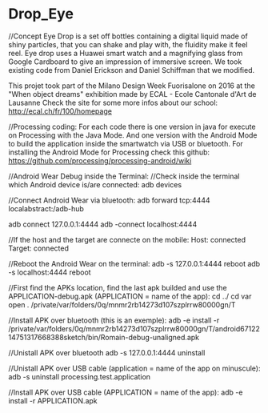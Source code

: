 # Drop_Eye

//Concept
Eye Drop is a set off bottles containing a digital liquid made of shiny particles, that you can shake and play with, the fluidity make it feel reel. Eye drop uses a Huawei smart watch and a magnifying glass from Google Cardboard to give an impression of immersive screen. 
We took existing code from Daniel Erickson and Daniel Schiffman that we modified.

This projet took part of the Milano Design Week Fuorisalone on 2016 at the "When object dreams" exhibition made by ECAL - Ecole Cantonale d'Art de Lausanne
Check the site for some more infos about our school:
http://ecal.ch/fr/100/homepage

//Processing coding:
For each code there is one version in java for execute on Processing with the Java Mode. And one version with the Android Mode to build the application inside the smartwatch via USB or bluetooth.
For installing the Android Mode for Processing check this github:
https://github.com/processing/processing-android/wiki

//Android Wear Debug inside the Terminal:
//Check inside the terminal which Android device is/are connected:
adb devices

//Connect Android Wear via bluetooth:
adb forward tcp:4444 localabstract:/adb-hub

adb connect 127.0.0.1:4444
adb -connect localhost:4444

//If the host and the target are connecte on the mobile:
Host: connected
Target: connected

//Reboot the Android Wear on the terminal:
adb -s 127.0.0.1:4444 reboot
adb -s localhost:4444 reboot

//First find the APKs location, find the last apk builded and use the APPLICATION-debug.apk (APPLICATION = name of the app):
cd ../
cd var
open .
/private/var/folders/0q/mnmr2rb14273d107szplrrw80000gn/T

//Install APK over bluetooth (this is an exemple):
adb -e install -r /private/var/folders/0q/mnmr2rb14273d107szplrrw80000gn/T/android6712214751317668388sketch/bin/Romain-debug-unaligned.apk

//Unistall APK over bluetooth
adb -s 127.0.0.1:4444 uninstall

//Unistall APK  over USB cable (application = name of the app on minuscule):
adb -s uninstall processing.test.application

//Install APK over USB cable (APPLICATION = name of the app):
adb -e install -r APPLICATION.apk
